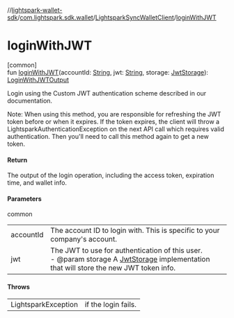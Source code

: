 //[lightspark-wallet-sdk](../../../index.md)/[com.lightspark.sdk.wallet](../index.md)/[LightsparkSyncWalletClient](index.md)/[loginWithJWT](login-with-j-w-t.md)

# loginWithJWT

[common]\
fun [loginWithJWT](login-with-j-w-t.md)(accountId: [String](https://kotlinlang.org/api/latest/jvm/stdlib/kotlin/-string/index.html), jwt: [String](https://kotlinlang.org/api/latest/jvm/stdlib/kotlin/-string/index.html), storage: [JwtStorage](../../com.lightspark.sdk.wallet.auth.jwt/-jwt-storage/index.md)): [LoginWithJWTOutput](../../com.lightspark.sdk.wallet.model/-login-with-j-w-t-output/index.md)

Login using the Custom JWT authentication scheme described in our documentation.

Note: When using this method, you are responsible for refreshing the JWT token before or when it expires. If the token expires, the client will throw a LightsparkAuthenticationException on the next API call which requires valid authentication. Then you'll need to call this method again to get a new token.

#### Return

The output of the login operation, including the access token, expiration time, and wallet info.

#### Parameters

common

| | |
|---|---|
| accountId | The account ID to login with. This is specific to your company's account. |
| jwt | The JWT to use for authentication of this user.<br>-     @param storage A [JwtStorage](../../com.lightspark.sdk.wallet.auth.jwt/-jwt-storage/index.md) implementation that will store the new JWT token info. |

#### Throws

| | |
|---|---|
| LightsparkException | if the login fails. |
